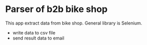 # Parser of b2b bike shop

This app extract data from bike shop. General library is Selenium. 

- write data to csv file
- send result data to email

